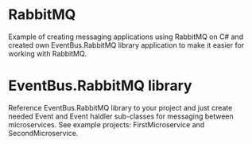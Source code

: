 # RabbitMQ
Example of creating messaging applications using RabbitMQ on C# and created own EventBus.RabbitMQ library application to make it easier for working with RabbitMQ.

# EventBus.RabbitMQ library
Reference EventBus.RabbitMQ library to your project and just create needed Event and Event haldler sub-classes for messaging between microservices. See example projects: FirstMicroservice and SecondMicroservice.

